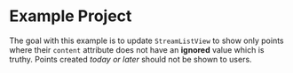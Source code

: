 Example Project
===============

The goal with this example is to update `StreamListView` to show only points
where their `content` attribute does not have an **ignored** value which is
truthy. Points created *today or later* should not be shown to users.
